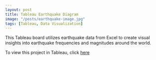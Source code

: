 ```yaml
---
layout: post
title: Tableau Earthquake Diagram
image: "/posts/earthquake-image.jpg"
tags: [Tableau, Data Visualization]
---
```


This Tableau board utilizes earthquake data from Excel to create visual insights into earthquake frequencies and magnitudes around the world. 

To view this project in Tableau, click [here](https://public.tableau.com/app/profile/thomas.marshall4110/viz/DSIEarthquakeDashboard_17140619083730/DSIEarthquakeTracker)

